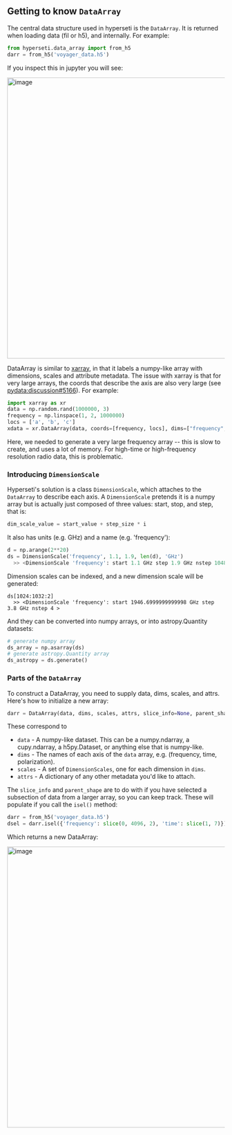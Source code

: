 ## Getting to know `DataArray`

The central data structure used in hyperseti is the `DataArray`. It is returned when loading data (fil or h5), and internally. For example:

```python
from hyperseti.data_array import from_h5
darr = from_h5('voyager_data.h5')
```
If you inspect this in jupyter you will see:

<img width="650" alt="image" src="https://user-images.githubusercontent.com/713251/126744321-575ecfc6-9f37-4cff-82b1-8e4351c1eaf9.png">

DataArray is similar to [xarray](http://xarray.pydata.org/en/stable/), in that it labels a numpy-like array with dimensions, scales and attribute metadata.
The issue with xarray is that for very large arrays, the coords that describe the axis are also very large (see [pydata:discussion#5166](https://github.com/pydata/xarray/discussions/5156)). For example:
```python
import xarray as xr
data = np.random.rand(1000000, 3)
frequency = np.linspace(1, 2, 1000000)
locs = ['a', 'b', 'c']
xdata = xr.DataArray(data, coords=[frequency, locs], dims=["frequency", "space"])
```
Here, we needed to generate a very large frequency array -- this is slow to create, and uses a lot of memory. For high-time or high-frequency resolution radio data,
this is problematic. 

### Introducing `DimensionScale`

Hyperseti's solution is a class `DimensionScale`, which attaches to the `DataArray` to describe each axis. 
A `DimensionScale` pretends it is a numpy array but is actually just composed of three values: start, stop, and step, that is:
```python
dim_scale_value = start_value + step_size * i
```

It also has units (e.g. GHz) and a name (e.g. 'frequency'):
```python
d = np.arange(2**20)
ds = DimensionScale('frequency', 1.1, 1.9, len(d), 'GHz')
  >> <DimensionScale 'frequency': start 1.1 GHz step 1.9 GHz nstep 1048576 >
```

Dimension scales can be indexed, and a new dimension scale will be generated:
```
ds[1024:1032:2]
  >> <DimensionScale 'frequency': start 1946.6999999999998 GHz step 3.8 GHz nstep 4 >
```

And they can be converted into numpy arrays, or into astropy.Quantity datasets:
```python
# generate numpy array
ds_array = np.asarray(ds)
# generate astropy.Quantity array
ds_astropy = ds.generate()
```

### Parts of the `DataArray`

To construct a DataArray, you need to supply data, dims, scales, and attrs. Here's how to initialize a new array:
```python
darr = DataArray(data, dims, scales, attrs, slice_info=None, parent_shape=None)
```
These correspond to
* `data` - A numpy-like dataset. This can be a numpy.ndarray, a cupy.ndarray, a h5py.Dataset, or anything else that is numpy-like.
* `dims` - The names of each axis of the `data` array, e.g. (frequency, time, polarization).
* `scales` - A set of `DimensionScales`, one for each dimension in `dims`.
* `attrs` - A dictionary of any other metadata you'd like to attach.

The `slice_info` and `parent_shape` are to do with if you have selected a subsection of data from a larger array, so you can keep track. 
These will populate if you call the `isel()` method:

```python
darr = from_h5('voyager_data.h5')
dsel = darr.isel({'frequency': slice(0, 4096, 2), 'time': slice(1, 7)})
```

Which returns a new DataArray:

<img width="650" alt="image" src="https://user-images.githubusercontent.com/713251/126745394-373cf705-ae94-48ca-ae6e-ab17d7d97075.png">




